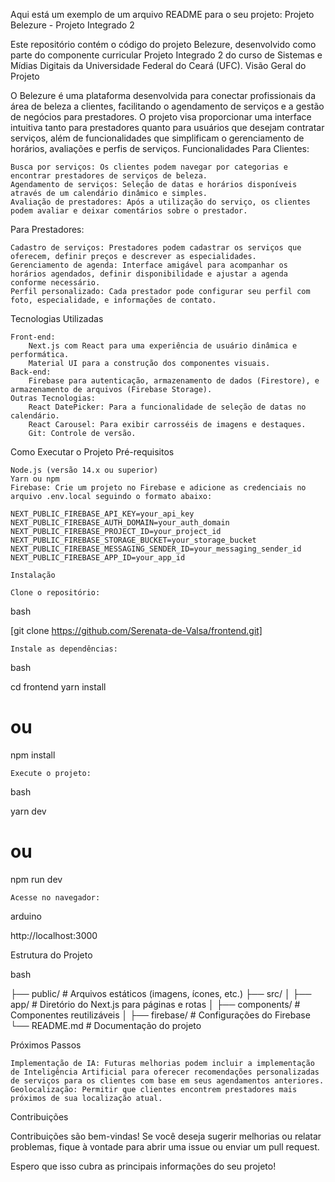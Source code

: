 Aqui está um exemplo de um arquivo README para o seu projeto:
Projeto Belezure - Projeto Integrado 2

Este repositório contém o código do projeto Belezure, desenvolvido como parte do componente curricular Projeto Integrado 2 do curso de Sistemas e Mídias Digitais da Universidade Federal do Ceará (UFC).
Visão Geral do Projeto

O Belezure é uma plataforma desenvolvida para conectar profissionais da área de beleza a clientes, facilitando o agendamento de serviços e a gestão de negócios para prestadores. O projeto visa proporcionar uma interface intuitiva tanto para prestadores quanto para usuários que desejam contratar serviços, além de funcionalidades que simplificam o gerenciamento de horários, avaliações e perfis de serviços.
Funcionalidades
Para Clientes:

    Busca por serviços: Os clientes podem navegar por categorias e encontrar prestadores de serviços de beleza.
    Agendamento de serviços: Seleção de datas e horários disponíveis através de um calendário dinâmico e simples.
    Avaliação de prestadores: Após a utilização do serviço, os clientes podem avaliar e deixar comentários sobre o prestador.

Para Prestadores:

    Cadastro de serviços: Prestadores podem cadastrar os serviços que oferecem, definir preços e descrever as especialidades.
    Gerenciamento de agenda: Interface amigável para acompanhar os horários agendados, definir disponibilidade e ajustar a agenda conforme necessário.
    Perfil personalizado: Cada prestador pode configurar seu perfil com foto, especialidade, e informações de contato.

Tecnologias Utilizadas

    Front-end:
        Next.js com React para uma experiência de usuário dinâmica e performática.
        Material UI para a construção dos componentes visuais.
    Back-end:
        Firebase para autenticação, armazenamento de dados (Firestore), e armazenamento de arquivos (Firebase Storage).
    Outras Tecnologias:
        React DatePicker: Para a funcionalidade de seleção de datas no calendário.
        React Carousel: Para exibir carrosséis de imagens e destaques.
        Git: Controle de versão.

Como Executar o Projeto
Pré-requisitos

    Node.js (versão 14.x ou superior)
    Yarn ou npm
    Firebase: Crie um projeto no Firebase e adicione as credenciais no arquivo .env.local seguindo o formato abaixo:

    NEXT_PUBLIC_FIREBASE_API_KEY=your_api_key
    NEXT_PUBLIC_FIREBASE_AUTH_DOMAIN=your_auth_domain
    NEXT_PUBLIC_FIREBASE_PROJECT_ID=your_project_id
    NEXT_PUBLIC_FIREBASE_STORAGE_BUCKET=your_storage_bucket
    NEXT_PUBLIC_FIREBASE_MESSAGING_SENDER_ID=your_messaging_sender_id
    NEXT_PUBLIC_FIREBASE_APP_ID=your_app_id

    Instalação

    Clone o repositório:

bash

[git clone https://github.com/Serenata-de-Valsa/frontend.git]

    Instale as dependências:

bash

cd frontend
yarn install
# ou
npm install

    Execute o projeto:

bash

yarn dev
# ou
npm run dev

    Acesse no navegador:

arduino

http://localhost:3000

Estrutura do Projeto

bash

├── public/                 # Arquivos estáticos (imagens, ícones, etc.)
├── src/
│   ├── app/                # Diretório do Next.js para páginas e rotas
│   ├── components/         # Componentes reutilizáveis
│   ├── firebase/           # Configurações do Firebase
└── README.md               # Documentação do projeto

Próximos Passos

    Implementação de IA: Futuras melhorias podem incluir a implementação de Inteligência Artificial para oferecer recomendações personalizadas de serviços para os clientes com base em seus agendamentos anteriores.
    Geolocalização: Permitir que clientes encontrem prestadores mais próximos de sua localização atual.

Contribuições

Contribuições são bem-vindas! Se você deseja sugerir melhorias ou relatar problemas, fique à vontade para abrir uma issue ou enviar um pull request.

Espero que isso cubra as principais informações do seu projeto!
